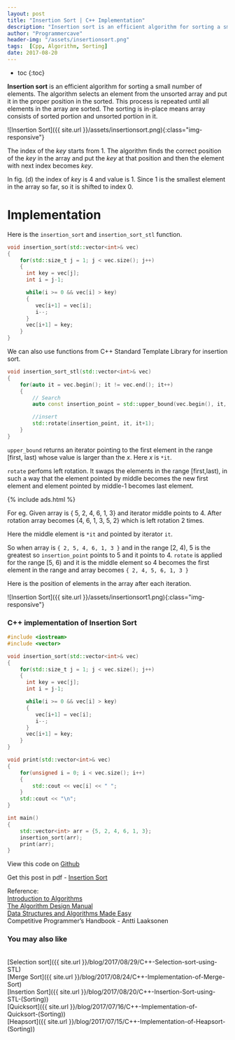 ```yaml
---
layout: post
title: "Insertion Sort | C++ Implementation"
description: "Insertion sort is an efficient algorithm for sorting a small number of elements. The algorithm selects an element from the unsorted array and put it in the proper position in the sorted. This process is repeated until all elements in the array are sorted.  The sorting is in-place means array consists of sorted portion and unsorted portion in it."
author: "Programmercave"
header-img: "/assets/insertionsort.png"
tags:  [Cpp, Algorithm, Sorting]
date: 2017-08-20
---
```

* toc
{:toc}

**Insertion sort** is an efficient algorithm for sorting a small number of elements. The algorithm selects an element from the unsorted array and put it in the proper position in the sorted. This process is repeated until all elements in the array are sorted.  The sorting is in-place means array consists of sorted portion and unsorted portion in it.

![Insertion Sort]({{ site.url }}/assets/insertionsort.png){:class="img-responsive"}

The index of the *key* starts from 1. The algorithm finds the correct position of the *key* in the array and put the *key* at that position and then the element with next index becomes *key*.

In fig. (d) the index of *key* is 4 and value is 1. Since 1 is the smallest element in the array so far, so it is shifted to index 0.

<h1>Implementation</h1>

Here is the `insertion_sort` and `insertion_sort_stl` function.

```cpp
void insertion_sort(std::vector<int>& vec)
{
    for(std::size_t j = 1; j < vec.size(); j++)
    {
      int key = vec[j];
      int i = j-1;

      while(i >= 0 && vec[i] > key)
      {
         vec[i+1] = vec[i];
         i--;
      }
      vec[i+1] = key;
    }
}
```

We can also use functions from C++ Standard Template Library for insertion sort.

```cpp
void insertion_sort_stl(std::vector<int>& vec)
{
	for(auto it = vec.begin(); it != vec.end(); it++)
 	{
   		// Search
   		auto const insertion_point = std::upper_bound(vec.begin(), it, *it);

   		//insert
   		std::rotate(insertion_point, it, it+1);
 	} 
}
```
`upper_bound` returns an iterator pointing to the first element in the range \[first, last) whose value is larger than the *x*. Here *x* is `*it`.

`rotate` perfoms left rotation. It swaps the elements in the range \[first,last), in such a way that the element pointed by middle becomes the new first element and element pointed by middle-1 becomes last element.

{% include ads.html %}<br/>

For eg. Given array is { 5, 2, 4, 6, 1, 3}  and iterator middle points to 4. After rotation array becomes {4, 6, 1, 3, 5, 2} which is left rotation 2 times.

Here the middle element is `*it` and pointed by iterator `it`.

So when array is `{ 2, 5, 4, 6, 1, 3 }` and in the range \[2, 4), 5 is the greatest so `insertion_point` points to 5 and it points to 4. `rotate` is applied for the range \[5, 6) and it is the middle element so 4 becomes the first element in the range and array becomes `{ 2, 4, 5, 6, 1, 3 }`

Here is the position of elements in the array after each iteration.

![Insertion Sort]({{ site.url }}/assets/insertionsort1.png){:class="img-responsive"}

<h3>C++ implementation of Insertion Sort</h3>

```cpp
#include <iostream>
#include <vector>

void insertion_sort(std::vector<int>& vec)
{
    for(std::size_t j = 1; j < vec.size(); j++)
    {
      int key = vec[j];
      int i = j-1;

      while(i >= 0 && vec[i] > key)
      {
         vec[i+1] = vec[i];
         i--;
      }
      vec[i+1] = key;
    }
}

void print(std::vector<int>& vec) 
{
    for(unsigned i = 0; i < vec.size(); i++)
    {
        std::cout << vec[i] << " ";
    }
    std::cout << "\n";
}

int main()
{
    std::vector<int> arr = {5, 2, 4, 6, 1, 3};
    insertion_sort(arr);
    print(arr);
}
```

View this code on [Github](https://github.com/{{site.github_username}}/Algo-Data-Structure/blob/master/Insertion%20Sort/C++/insertionsort.cpp)

Get this post in pdf - [Insertion Sort](https://www.file-up.org/31lsofzj6c9k)

Reference:<br/>
[Introduction to Algorithms](https://amzn.to/2OarGBs)<br/>
[The Algorithm Design Manual](https://amzn.to/2CH9h9Z)<br/>
[Data Structures and Algorithms Made Easy](https://amzn.to/2NLM0dd)<br/>
Competitive Programmer’s Handbook - Antti Laaksonen<br/>

 <input type="hidden" name="IL_IN_ARTICLE"> 
<h3>You may also like</h3><br/>
[Selection sort]({{ site.url }}/blog/2017/08/29/C++-Selection-sort-using-STL)<br/>
[Merge Sort]({{ site.url }}/blog/2017/08/24/C++-Implementation-of-Merge-Sort)<br/>
[Insertion Sort]({{ site.url }}/blog/2017/08/20/C++-Insertion-Sort-using-STL-(Sorting))<br/>
[Quicksort]({{ site.url }}/blog/2017/07/16/C++-Implementation-of-Quicksort-(Sorting))<br/>
[Heapsort]({{ site.url }}/blog/2017/07/15/C++-Implementation-of-Heapsort-(Sorting))<br/>
